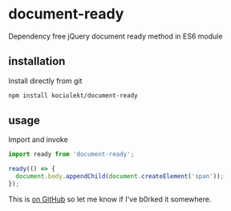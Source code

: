 # document-ready

Dependency free jQuery document ready method in ES6 module

## installation

Install directly from git

```bash
npm install kociolekt/document-ready
```

## usage
Import and invoke

```javascript
import ready from 'document-ready';

ready(() => {
  document.body.appendChild(document.createElement('span'));
});
```

This is [on GitHub](https://github.com/kociolekt/document-ready) so let me know if I've b0rked it somewhere.
